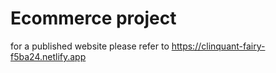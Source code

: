 # Ecommerce project

for a published website please refer to https://clinquant-fairy-f5ba24.netlify.app
